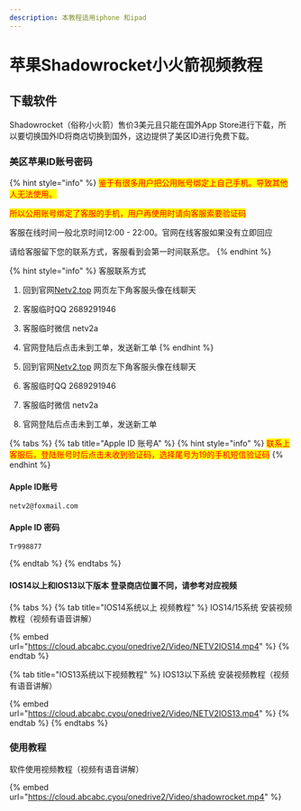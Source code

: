 ```yaml
---
description: 本教程适用iphone 和ipad
---
```


# 苹果Shadowrocket小火箭视频教程

## 下载软件

Shadowrocket（俗称小火箭）售价3美元且只能在国外App Store进行下载，所以要切换国外ID将商店切换到国外，这边提供了美区ID进行免费下载。

### 美区苹果ID账号密码

{% hint style="info" %}
<mark style="color:red;">鉴于有很多用户把公用账号绑定上自己手机。导致其他人无法使用。</mark>

<mark style="color:red;">所以公用账号绑定了客服的手机，用户再使用时请向客服索要验证码</mark>

客服在线时间一般北京时间12:00 - 22:00。官网在线客服如果没有立即回应

请给客服留下您的联系方式，客服看到会第一时间联系您。
{% endhint %}

{% hint style="info" %}
客服联系方式

1. 回到官网[Netv2.top](https://netv2.top) 网页左下角客服头像在线聊天
2. 客服临时QQ 2689291946&#x20;
3. 客服临时微信 netv2a&#x20;
4. 官网登陆后点击未到工单，发送新工单
{% endhint %}

1. 回到官网[Netv2.top](https://netv2.top) 网页左下角客服头像在线聊天
2. 客服临时QQ 2689291946&#x20;
3. 客服临时微信 netv2a&#x20;
4. 官网登陆后点击未到工单，发送新工单

{% tabs %}
{% tab title="Apple ID 账号A" %}
{% hint style="info" %}
<mark style="color:red;">联系上客服后，登陆账号时后点击未收到验证码，选择尾号为19的手机短信验证码</mark>
{% endhint %}

#### Apple ID账号

```
netv2@foxmail.com
```

#### Apple ID 密码

```
Tr998877
```
{% endtab %}
{% endtabs %}

#### IOS14以上和IOS13以下版本 登录商店位置不同，请参考对应视频

{% tabs %}
{% tab title="IOS14系统以上 视频教程" %}
IOS14/15系统 安装视频教程（视频有语音讲解）

{% embed url="https://cloud.abcabc.cyou/onedrive2/Video/NETV2IOS14.mp4" %}
{% endtab %}

{% tab title="IOS13系统以下视频教程" %}
IOS13以下系统 安装视频教程（视频有语音讲解）

{% embed url="https://cloud.abcabc.cyou/onedrive2/Video/NETV2IOS13.mp4" %}
{% endtab %}
{% endtabs %}

### 使用教程

软件使用视频教程（视频有语音讲解）

{% embed url="https://cloud.abcabc.cyou/onedrive2/Video/shadowrocket.mp4" %}
